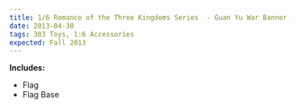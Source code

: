 ```yaml
---
title: 1/6 Romance of the Three Kingdoms Series  - Guan Yu War Banner (Senki)
date: 2013-04-30
tags: 303 Toys, 1:6 Accessories
expected: Fall 2013
---
```

**Includes:**

- Flag
- Flag Base